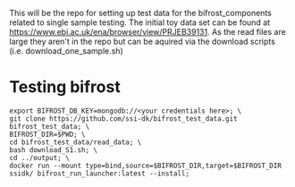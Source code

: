 This will be the repo for setting up test data for the bifrost_components related to single sample testing. The initial toy data set can be found at https://www.ebi.ac.uk/ena/browser/view/PRJEB39131. As the read files are large they aren't in the repo but can be aquired via the download scripts (i.e. download_one_sample.sh)


# Testing bifrost
```
export BIFROST_DB_KEY=mongodb://<your credentials here>; \
git clone https://github.com/ssi-dk/bifrost_test_data.git bifrost_test_data; \
BIFROST_DIR=$PWD; \
cd bifrost_test_data/read_data; \
bash download_S1.sh; \
cd ../output; \
docker run --mount type=bind,source=$BIFROST_DIR,target=$BIFROST_DIR ssidk/ bifrost_run_launcher:latest --install; 

```